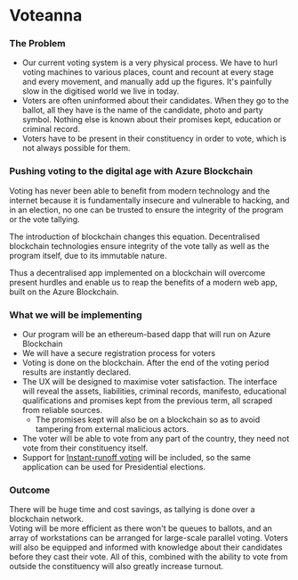 # Voteanna

### The Problem
- Our current voting system is a very physical process. We have to hurl voting machines to various places, count and recount at every stage and every movement, and manually add up the figures. It's painfully slow in the digitised world we live in today.
- Voters are often uninformed about their candidates. When they go to the ballot, all they have is the name of the candidate, photo and party symbol. Nothing else is known about their promises kept, education or criminal record.
- Voters have to be present in their constituency in order to vote, which is not always possible for them.

### Pushing voting to the digital age with Azure Blockchain
Voting has never been able to benefit from modern technology and the internet because it is fundamentally insecure and vulnerable to hacking, and in an election, no one can be trusted to ensure the integrity of the program or the vote tallying.

The introduction of blockchain changes this equation. Decentralised blockchain technologies ensure integrity of the vote tally as well as the program itself, due to its immutable nature.

Thus a decentralised app implemented on a blockchain will overcome present hurdles and enable us to reap the benefits of a modern web app, built on the Azure Blockchain.

### What we will be implementing
- Our program will be an ethereum-based dapp that will run on Azure Blockchain
- We will have a secure registration process for voters
- Voting is done on the blockchain. After the end of the voting period results are instantly declared.
- The UX will be designed to maximise voter satisfaction. The interface will reveal the assets, liabilities, criminal records, manifesto, educational qualifications and promises kept from the previous term, all scraped from reliable sources.
  - The promises kept will also be on a blockchain so as to avoid tampering from external malicious actors.
- The voter will be able to vote from any part of the country, they need not vote from their constituency itself.
- Support for [Instant-runoff voting](https://en.wikipedia.org/wiki/Instant-runoff_voting) will be included, so the same application can be used for Presidential elections.

### Outcome
There will be huge time and cost savings, as tallying is done over a blockchain network.  
Voting will be more efficient as there won't be queues to ballots, and an array of workstations can be arranged for large-scale parallel voting. Voters will also be equipped and informed with knowledge about their candidates before they cast their vote. All of this, combined with the ability to vote from outside the constituency will also greatly increase turnout.
